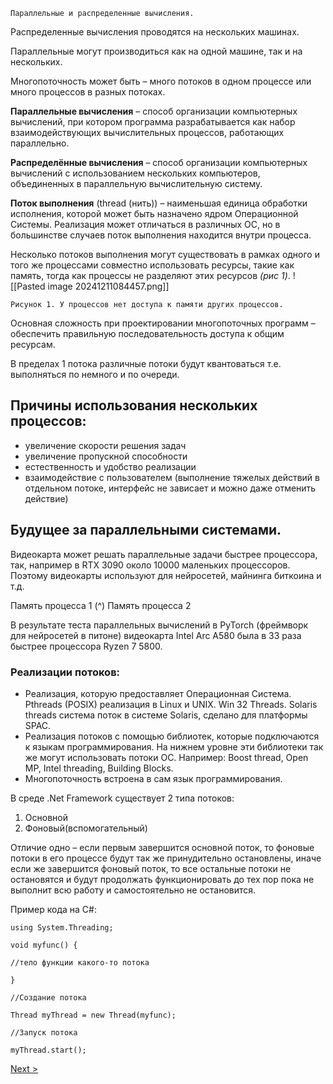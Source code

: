 ```
Параллельные и распределенные вычисления.
```
Распределенные вычисления проводятся на нескольких машинах.

Параллельные могут производиться как на одной машине, так и на нескольких.

Многопоточность может быть – много потоков в одном процессе или много процессов в разных
потоках.

**Параллельные вычисления** – способ организации компьютерных вычислений, при котором
программа разрабатывается как набор взаимодействующих вычислительных процессов,
работающих параллельно.

**Распределённые вычисления** – способ организации компьютерных вычислений с
использованием нескольких компьютеров, объединенных в параллельную вычислительную
систему.

**Поток выполнения** (thread (нить)) – наименьшая единица обработки исполнения, которой может
быть назначено ядром Операционной Системы. Реализация может отличаться в различных ОС, но
в большинстве случаев поток выполнения находится внутри процесса.

Несколько потоков выполнения могут существовать в рамках одного и того же процессами
совместно использовать ресурсы, такие как память, тогда как процессы не разделяют этих
ресурсов _(рис 1)_.
![[Pasted image 20241211084457.png]]

```
Рисунок 1. У процессов нет доступа к памяти других процессов.
```
Основная сложность при проектировании многопоточных программ – обеспечить правильную
последовательность доступа к общим ресурсам.

В пределах 1 потока различные потоки будут квантоваться т.е. выполняться по немного и по
очереди.

## Причины использования нескольких процессов:

- увеличение скорости решения задач
- увеличение пропускной способности
- естественность и удобство реализации
- взаимодействие с пользователем (выполнение тяжелых действий в отдельном потоке,
    интерфейс не зависает и можно даже отменить действие)

## Будущее за параллельными системами.

Видеокарта может решать параллельные задачи быстрее процессора, так, например в RTX 3090
около 10000 маленьких процессоров. Поэтому видеокарты используют для нейросетей, майнинга
биткоина и т.д.

Память процесса 1 (^) Память процесса 2


В результате теста параллельных вычислений в PyTorch (фреймворк для нейросетей в питоне)
видеокарта Intel Arc A580 была в 33 раза быстрее процессора Ryzen 7 5800.

### Реализации потоков:

- Реализация, которую предоставляет Операционная Система. Pthreads (POSIX) реализация в
    Linux и UNIX. Win 32 Threads. Solaris threads система поток в системе Solaris, сделано для
    платформы SPAC.
- Реализация потоков с помощью библиотек, которые подключаются к языкам
    программирования. На нижнем уровне эти библиотеки так же могут использовать потоки
    ОС. Например: Boost thread, Open MP, Intel threading, Building Blocks.
- Многопоточность встроена в сам язык программирования.

В среде .Net Framework существует 2 типа потоков:

1. Основной
2. Фоновый(вспомогательный)

Отличие одно – если первым завершится основной поток, то фоновые потоки в его процессе будут
так же принудительно остановлены, иначе если же завершится фоновый поток, то все остальные
потоки не остановятся и будут продолжать функционировать до тех пор пока не выполнит всю
работу и самостоятельно не остановится.

Пример кода на C#:
```
using System.Threading;

void myfunc() {

//тело функции какого-то потока

}

//Создание потока

Thread myThread = new Thread(myfunc);

//Запуск потока

myThread.start();
```

[Next >](2.md)
